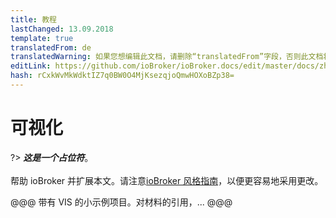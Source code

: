 ```yaml
---
title: 教程
lastChanged: 13.09.2018
template: true
translatedFrom: de
translatedWarning: 如果您想编辑此文档，请删除“translatedFrom”字段，否则此文档将再次自动翻译
editLink: https://github.com/ioBroker/ioBroker.docs/edit/master/docs/zh-cn/tutorial/viz.md
hash: rCxkWvMkWdktIZ7q0BW0O4MjKsezqjoQmwHOXoBZp38=
---
```

# 可视化
?> ***这是一个占位符***。<br><br>帮助 ioBroker 并扩展本文。请注意[ioBroker 风格指南](community/styleguidedoc)，以便更容易地采用更改。

@@@ 带有 VIS 的小示例项目。对材料的引用，... @@@